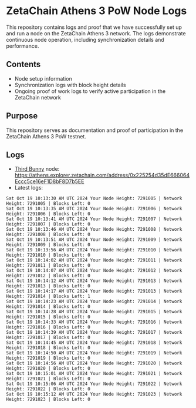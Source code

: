 # ZetaChain Athens 3 PoW Node Logs
This repository contains logs and proof that we have successfully set up and run a node on the ZetaChain Athens 3 network. The logs demonstrate continuous node operation, including synchronization details and performance.

## Contents
- Node setup information
- Synchronization logs with block height details
- Ongoing proof of work logs to verify active participation in the ZetaChain network

## Purpose
This repository serves as documentation and proof of participation in the ZetaChain Athens 3 PoW testnet.

## Logs

- [Third Bunny](https://thirdbunny.xyz/) node: https://athens.explorer.zetachain.com/address/0x225254d35dE666064Eccc5ce16eF1D8bF8D7b5EE
- Latest logs:
```
Sat Oct 19 10:13:30 AM UTC 2024 Your Node Height: 7291005 | Network Height: 7291005 | Blocks Left: 0
Sat Oct 19 10:13:35 AM UTC 2024 Your Node Height: 7291006 | Network Height: 7291006 | Blocks Left: 0
Sat Oct 19 10:13:41 AM UTC 2024 Your Node Height: 7291007 | Network Height: 7291007 | Blocks Left: 0
Sat Oct 19 10:13:46 AM UTC 2024 Your Node Height: 7291008 | Network Height: 7291008 | Blocks Left: 0
Sat Oct 19 10:13:51 AM UTC 2024 Your Node Height: 7291009 | Network Height: 7291009 | Blocks Left: 0
Sat Oct 19 10:13:56 AM UTC 2024 Your Node Height: 7291010 | Network Height: 7291010 | Blocks Left: 0
Sat Oct 19 10:14:02 AM UTC 2024 Your Node Height: 7291011 | Network Height: 7291011 | Blocks Left: 0
Sat Oct 19 10:14:07 AM UTC 2024 Your Node Height: 7291012 | Network Height: 7291012 | Blocks Left: 0
Sat Oct 19 10:14:12 AM UTC 2024 Your Node Height: 7291013 | Network Height: 7291013 | Blocks Left: 0
Sat Oct 19 10:14:17 AM UTC 2024 Your Node Height: 7291013 | Network Height: 7291014 | Blocks Left: 1
Sat Oct 19 10:14:23 AM UTC 2024 Your Node Height: 7291014 | Network Height: 7291014 | Blocks Left: 0
Sat Oct 19 10:14:28 AM UTC 2024 Your Node Height: 7291015 | Network Height: 7291015 | Blocks Left: 0
Sat Oct 19 10:14:33 AM UTC 2024 Your Node Height: 7291016 | Network Height: 7291016 | Blocks Left: 0
Sat Oct 19 10:14:39 AM UTC 2024 Your Node Height: 7291017 | Network Height: 7291017 | Blocks Left: 0
Sat Oct 19 10:14:45 AM UTC 2024 Your Node Height: 7291018 | Network Height: 7291018 | Blocks Left: 0
Sat Oct 19 10:14:50 AM UTC 2024 Your Node Height: 7291019 | Network Height: 7291019 | Blocks Left: 0
Sat Oct 19 10:14:56 AM UTC 2024 Your Node Height: 7291020 | Network Height: 7291020 | Blocks Left: 0
Sat Oct 19 10:15:01 AM UTC 2024 Your Node Height: 7291021 | Network Height: 7291021 | Blocks Left: 0
Sat Oct 19 10:15:06 AM UTC 2024 Your Node Height: 7291022 | Network Height: 7291022 | Blocks Left: 0
Sat Oct 19 10:15:12 AM UTC 2024 Your Node Height: 7291023 | Network Height: 7291023 | Blocks Left: 0
```
